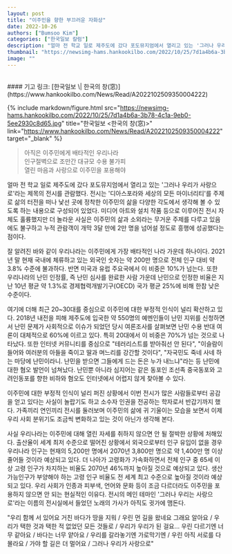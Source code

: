 ```yaml
---
layout: post
title: "이주민을 향한 부끄러운 자화상"
date: 2022-10-26
authors: ["Bumsoo Kim"]
categories: ["한국일보 칼럼"]
description: "얼마 전 학교 일로 제주도에 갔다 포도뮤지엄에서 열리고 있는 '그러나 우리가 사랑으로'라는 제목의 전시를 관람했다. 전시는 '디아스포라와 세상의 모든 마이너리티'를 주제로 삶의 터전을 떠나 낯선 곳에 정착한 이주민의 삶을 다양한 각도에서 생각해 볼 수 있도록 하는 내용으로 구성되어 있었다."
thumbnail: "https://newsimg-hams.hankookilbo.com/2022/10/25/7d1a4b6a-3b78-4c1a-9eb0-5ee2930c8d65.jpg"
image: ""
---
```


<br>
#### 기고 링크: [한국일보 \| 한국의 창(窓)](https://www.hankookilbo.com/News/Read/A2022102509350004222)

{% include markdown/figure.html src="https://newsimg-hams.hankookilbo.com/2022/10/25/7d1a4b6a-3b78-4c1a-9eb0-5ee2930c8d65.jpg" title="한국일보 <한국의 창(窓)>" link="https://www.hankookilbo.com/News/Read/A2022102509350004222" target="_blank" %}

> 아직은 이주민에게 배타적인 우리나라 <br> 인구절벽으로 조만간 대규모 수용 불가피 <br> 열린 마음과 사랑으로 이주민을 포용해야

얼마 전 학교 일로 제주도에 갔다 포도뮤지엄에서 열리고 있는 '그러나 우리가 사랑으로'라는 제목의 전시를 관람했다. 전시는 '디아스포라와 세상의 모든 마이너리티'를 주제로 삶의 터전을 떠나 낯선 곳에 정착한 이주민의 삶을 다양한 각도에서 생각해 볼 수 있도록 하는 내용으로 구성되어 있었다. 미디어 아트와 설치 작품 등으로 이루어진 전시 자체도 훌륭했지만 더 놀라운 사실은 이주민의 삶과 소외라는 무거운 주제를 다루고 있음에도 불구하고 누적 관람객이 개막 3달 만에 2만 명을 넘어설 정도로 흥행에 성공했다는 점이다.

잘 알려진 바와 같이 우리나라는 이주민에게 가장 배타적인 나라 가운데 하나이다. 2021년 말 현재 국내에 체류하고 있는 외국인 숫자는 약 200만 명으로 전체 인구 대비 약 3.8% 수준에 불과하다. 반면 미국과 유럽 주요국에서 이 비중은 10%가 넘는다. 또한 우리나라의 난민 인정률, 즉 난민 심사를 완료한 사람 가운데 난민으로 인정한 비율은 지난 10년 평균 약 1.3%로 경제협력개발기구(OECD) 국가 평균 25%에 비해 한참 낮은 수준이다.

여기에 더해 최근 20~30대를 중심으로 이주민에 대한 부정적 인식이 널리 확산하고 있다. 2018년 내전을 피해 제주도에 입국한 약 550명의 예멘인들이 난민 지위를 신청하면서 난민 문제가 사회적으로 이슈가 되었던 당시 여론조사를 살펴보면 난민 수용 반대 여론이 대체적으로 60%에 이르고 있다. 특히 20대에서 이 비중은 70%가 넘는 것으로 나타났다. 또한 인터넷 커뮤니티를 중심으로 "테러리스트를 받아줘선 안 된다", "이슬람이 들어와 여러분의 아들을 죽이고 딸과 며느리를 강간할 것이다", "자국민도 죽네 사네 하는 마당에 난민이라니. 난민을 받으면 그들에게 드는 돈은 누가 내느냐"라는 등 난민에 대한 혐오 발언이 넘쳐났다. 난민뿐 아니라 심지어는 같은 동포인 조선족 중국동포와 고려인동포를 향한 비하와 혐오도 인터넷에서 어렵지 않게 찾아볼 수 있다.

이주민에 대한 부정적 인식이 널리 퍼진 상황에서 이번 전시가 많은 사람들로부터 공감을 얻고 있다는 사실이 놀랍기도 하고 소수자 인권을 전공하는 학자로서 반갑기까지 했다. 가족끼리 연인끼리 전시를 둘러보며 이주민의 삶에 귀 기울이는 모습을 보면서 이제 우리 사회 분위기도 조금씩 변화하고 있는 것이 아닌가 생각해 본다.

사실 우리나라는 이주민에 대해 열린 자세를 취하지 않으면 안 될 절박한 상황에 처해있다. 출산율이 세계 최저 수준으로 떨어진 상황에서 외국으로부터 인구 유입이 없을 경우 우리나라 인구는 현재의 5,200만 명에서 2070년 3,800만 명으로 약 1,400만 명 이상 줄어들 것이라 예상되고 있다. 더 나아가 고령화가 가속화하면서 전체 인구 중 65세 이상 고령 인구가 차지하는 비율도 2070년 46%까지 높아질 것으로 예상되고 있다. 생산가능인구가 부양해야 하는 고령 인구 비율도 전 세계 최고 수준으로 높아질 것이라 예상되고 있다. 우리 사회가 인종과 피부색, 언어와 문화 등이 조금 다르더라도 이주민을 포용하지 않으면 안 되는 현실적인 이유다. 전시의 메인 테마인 '그러나 우리는 사랑으로'라는 이름의 전시실에서 들었던 노래의 가사가 아직도 귓가에 맴돈다.

"우리 함께 서 있어요 거친 바다가 땅을 지워 / 우린 먼 길을 왔네요 그래요 알아요 / 우리가 택한 것과 택한 적 없었던 모든 것들로 / 우리가 우리가 된 걸요… 우린 다르기엔 너무 같아요 / 바다는 너무 얕아요 / 우리를 갈라놓기엔 가로막기엔 / 우린 아직 서로를 다 몰라요 / 가야 할 길은 더 멀어요 / 그러나 우리가 사랑으로"

<br>
